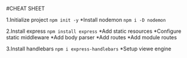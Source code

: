 #CHEAT SHEET

1.Initialize project `npm init -y`
 *Install nodemon `npm i -D nodemon`
 
 2.Install express `npm install express`
 *Add static resources
 *Configure static middleware
 *Add body parser
 *Add routes
 *Add module routes

 3.Install handlebars `npm i express-handlebars`
 *Setup viewe engine
